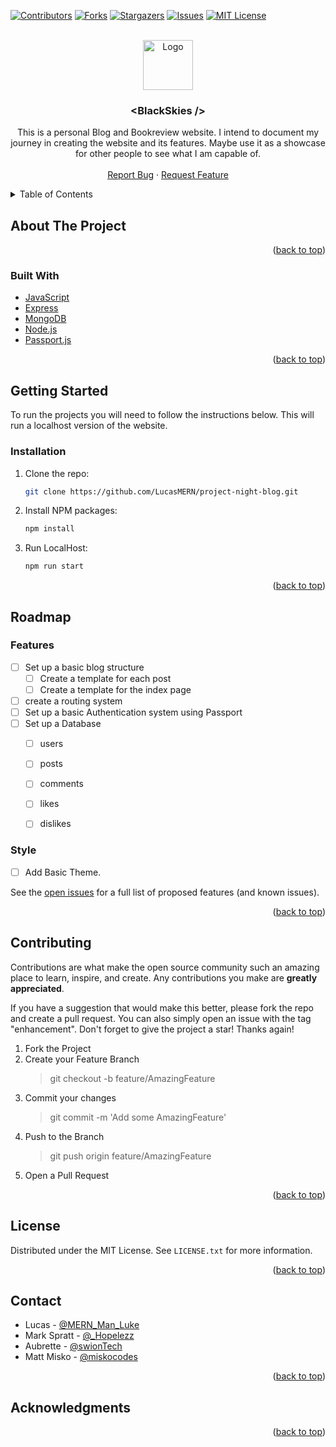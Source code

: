 <div id="top"></div>

<!-- PROJECT SHIELDS -->
[![Contributors][contributors-shield]][contributors-url]
[![Forks][forks-shield]][forks-url]
[![Stargazers][stars-shield]][stars-url]
[![Issues][issues-shield]][issues-url]
[![MIT License][license-shield]][license-url]

<!-- PROJECT LOGO -->
<br />
<div align="center">
  <a href="https://github.com/LucasMERN/project-night-blog">
    <img src="https://user-images.githubusercontent.com/72772558/180280901-7d62a24c-0354-4da5-8526-0aef52a4c161.png" alt="Logo" width="80" height="80">
  </a>

<h3 align="center">&#60;BlackSkies &#47;&#62;</h3>

  <p align="center">
    This is a personal Blog and Bookreview website. I intend to document my journey in creating the website and its features. Maybe use it as a showcase for other people to see what I am capable of.
    <br />
    <br />
<!--     <a href="https://github.com/LucasMERN/project-night-blog">View Demo</a> 
    ·-->
    <a href="https://github.com/LucasMERN/project-night-blog/issues">Report Bug</a>
    ·
    <a href="https://github.com/LucasMERN/project-night-blog/issues">Request Feature</a>
  </p>
</div>

<!-- TABLE OF CONTENTS -->
<details>
  <summary>Table of Contents</summary>
  <ol>
    <li>
      <a href="#about-the-project">About The Project</a>
      <ul>
        <li><a href="#built-with">Built With</a></li>
      </ul>
    </li>
    <li>
      <a href="#getting-started">Getting Started</a>
      <ul>
        <li><a href="#installation">Installation</a></li>
      </ul>
    </li>
    <li><a href="#roadmap">Roadmap</a></li>
    <li><a href="#contributing">Contributing</a></li>
    <li><a href="#license">License</a></li>
    <li><a href="#contact">Contact</a></li>
    <li><a href="#acknowledgments">Acknowledgments</a></li>
  </ol>
</details>

<!-- ABOUT THE PROJECT -->
## About The Project

<!-- [![Product Name Screen Shot][product-screenshot]](https://example.com) -->

<p align="right">(<a href="#top">back to top</a>)</p>

### Built With

* [JavaScript](https://www.javascript.com/)
* [Express](https://expressjs.com/)
* [MongoDB](https://www.mongodb.com/)
* [Node.js](https://nodejs.org/)
* [Passport.js](https://www.passportjs.org/)

<p align="right">(<a href="#top">back to top</a>)</p>

<!-- GETTING STARTED -->
## Getting Started

To run the projects you will need to follow the instructions below. This will run a localhost version of the website.

### Installation

1. Clone the repo:
   ```sh
   git clone https://github.com/LucasMERN/project-night-blog.git
   ```
2. Install NPM packages:
   ```sh
   npm install
   ```
3. Run LocalHost:
   ```sh
   npm run start
   ```

<p align="right">(<a href="#top">back to top</a>)</p>

<!-- ROADMAP -->
## Roadmap

### Features

- [ ] Set up a basic blog structure
    - [ ] Create a template for each post
    - [ ] Create a template for the index page
- [ ] create a routing system
- [ ] Set up a basic Authentication system using Passport
- [ ] Set up a Database
    - [ ] users
    - [ ] posts
    - [ ] comments
    - [ ] likes
    - [ ] dislikes


### Style

- [ ] Add Basic Theme.

See the [open issues](https://github.com/LucasMERN/project-night-blog/issues) for a full list of proposed features (and known issues).

<p align="right">(<a href="#top">back to top</a>)</p>

<!-- CONTRIBUTING -->
## Contributing

Contributions are what make the open source community such an amazing place to learn, inspire, and create. Any contributions you make are **greatly appreciated**.

If you have a suggestion that would make this better, please fork the repo and create a pull request. You can also simply open an issue with the tag "enhancement".
Don't forget to give the project a star! Thanks again!

1. Fork the Project
2. Create your Feature Branch
    > git checkout -b feature/AmazingFeature
3. Commit your changes
    > git commit -m 'Add some AmazingFeature'
4. Push to the Branch
    > git push origin feature/AmazingFeature
5. Open a Pull Request

<p align="right">(<a href="#top">back to top</a>)</p>

<!-- LICENSE -->
## License

Distributed under the MIT License. See `LICENSE.txt` for more information.

<p align="right">(<a href="#top">back to top</a>)</p>

<!-- CONTACT -->
## Contact

* Lucas - [@MERN_Man_Luke](https://twitter.com/MERN_Man_Luke)
* Mark Spratt - [@_Hopelezz](https://twitter.com/_Hopelezz)
* Aubrette - [@swionTech](https://twitter.com/swionTech)
* Matt Misko - [@miskocodes](https://twitter.com/miskocodes)

<p align="right">(<a href="#top">back to top</a>)</p>

<!-- ACKNOWLEDGMENTS -->
## Acknowledgments

<p align="right">(<a href="#top">back to top</a>)</p>


<!-- MARKDOWN LINKS & IMAGES -->
[contributors-shield]: https://img.shields.io/github/contributors/LucasMERN/project-night-blog.svg?style=for-the-badge
[contributors-url]: https://github.com/LucasMERN/project-night-blog/graphs/contributors
[forks-shield]: https://img.shields.io/github/forks/LucasMERN/project-night-blog.svg?style=for-the-badge
[forks-url]: https://github.com/LucasMERN/project-night-blog/network/members
[stars-shield]: https://img.shields.io/github/stars/LucasMERN/project-night-blog.svg?style=for-the-badge
[stars-url]: https://github.com/LucasMERN/project-night-blog/stargazers
[issues-shield]: https://img.shields.io/github/issues/LucasMERN/project-night-blog.svg?style=for-the-badge
[issues-url]: https://github.com/LucasMERN/project-night-blog/issues
[license-shield]: https://img.shields.io/github/license/LucasMERN/project-night-blog.svg?style=for-the-badge
[license-url]: https://github.com/LucasMERN/project-night-blog/blob/master/LICENSE.txt